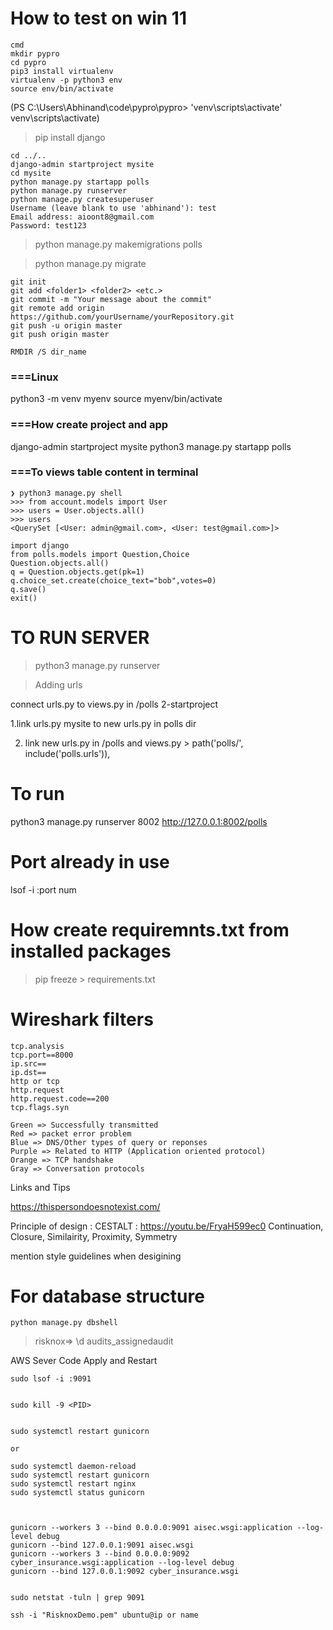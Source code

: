 # How to test on win 11
```
cmd
mkdir pypro
cd pypro
pip3 install virtualenv
virtualenv -p python3 env
source env/bin/activate
```

(PS C:\Users\Abhinand\code\pypro\pypro> 'venv\scripts\activate'
venv\scripts\activate)

> pip install django

```
cd ../..
django-admin startproject mysite
cd mysite
python manage.py startapp polls
python manage.py runserver
python manage.py createsuperuser
Username (leave blank to use 'abhinand'): test
Email address: aioont8@gmail.com
Password: test123
```

> python manage.py makemigrations polls

> python manage.py migrate



```
git init
git add <folder1> <folder2> <etc.>
git commit -m "Your message about the commit"
git remote add origin https://github.com/yourUsername/yourRepository.git
git push -u origin master
git push origin master  

RMDIR /S dir_name
```


### ===Linux
python3 -m venv myenv
source myenv/bin/activate

### ===How create project and app

django-admin startproject mysite
python3 manage.py startapp polls

### ===To views table content in terminal
```
❯ python3 manage.py shell
>>> from account.models import User
>>> users = User.objects.all()
>>> users
<QuerySet [<User: admin@gmail.com>, <User: test@gmail.com>]>
```

```
import django
from polls.models import Question,Choice
Question.objects.all()
q = Question.objects.get(pk=1)
q.choice_set.create(choice_text="bob",votes=0)
q.save()
exit()
```

# TO RUN SERVER
> python3 manage.py runserver    

> Adding urls

connect urls.py to views.py in /polls 2-startproject 

1.link urls.py mysite to new urls.py in polls dir

2. link new urls.py in /polls and views.py    >   path('polls/', include('polls.urls')),

# To run
python3 manage.py runserver 8002
http://127.0.0.1:8002/polls

# Port already in use

lsof -i :port num

# How create requiremnts.txt from installed packages

> pip freeze > requirements.txt



# Wireshark filters
```
tcp.analysis
tcp.port==8000
ip.src==
ip.dst==
http or tcp
http.request
http.request.code==200
tcp.flags.syn

Green => Successfully transmitted
Red => packet error problem
Blue => DNS/Other types of query or reponses
Purple => Related to HTTP (Application oriented protocol)
Orange => TCP handshake 
Gray => Conversation protocols 
```


Links and Tips 

https://thispersondoesnotexist.com/

Principle of design : CESTALT : https://youtu.be/FryaH599ec0
Continuation, Closure, Similairity, Proximity, Symmetry 

mention style guidelines when desigining


# For database structure 
`python manage.py dbshell`

> risknox=> \d audits_assignedaudit


AWS Sever Code Apply and Restart

```sudo lsof -i :9091
sudo lsof -i :9091


sudo kill -9 <PID>


sudo systemctl restart gunicorn

or 

sudo systemctl daemon-reload
sudo systemctl restart gunicorn
sudo systemctl restart nginx
sudo systemctl status gunicorn



gunicorn --workers 3 --bind 0.0.0.0:9091 aisec.wsgi:application --log-level debug
gunicorn --bind 127.0.0.1:9091 aisec.wsgi
gunicorn --workers 3 --bind 0.0.0.0:9092 cyber_insurance.wsgi:application --log-level debug  
gunicorn --bind 127.0.0.1:9092 cyber_insurance.wsgi


sudo netstat -tuln | grep 9091

ssh -i "RisknoxDemo.pem" ubuntu@ip or name



